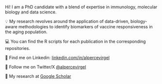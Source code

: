 Hi! I am a PhD candidate with a blend of expertise in immunology, molecular biology and data science. 

  :bulb:	My research revolves around the application of data-driven, biology-aware methodologies to identify biomarkers of vaccine responsiveness in the aging population.

  :computer:	You can find the R scripts for each publication in the corresponding repositories. 
  
  :busts_in_silhouette:  Find me on Linkedin: [linkedin.com/in/alpercevirgel](https://www.linkedin.com/in/alpercevirgel/)

  :t-rex:	Follow me on Twitter/X [@alpercevirgel](https://twitter.com/alpercevirgel)
  
  :microscope: My research at [Google Scholar](https://scholar.google.com/citations?user=IuIH1soAAAAJ&hl=en&oi=ao)    

<!--
**alpercevirgel/alpercevirgel** is a ✨ _special_ ✨ repository because its `README.md` (this file) appears on your GitHub profile.

 :rocket:  You can see my personal website at ...in progress...

-->
